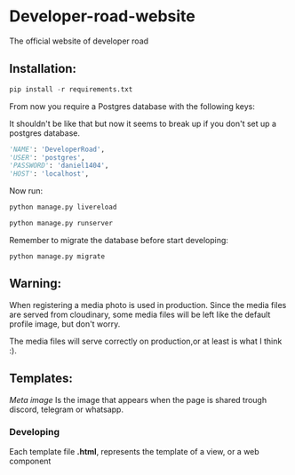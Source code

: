# Developer-road-website

The official website of developer road


## Installation:

```python
pip install -r requirements.txt
```

From now you require a Postgres database with the following keys:

It shouldn't be like that but now it seems to break up if you don't set up a postgres database.

```python
'NAME': 'DeveloperRoad',
'USER': 'postgres',
'PASSWORD': 'daniel1404',
'HOST': 'localhost',
```

Now run:

```python
python manage.py livereload

python manage.py runserver
```

Remember to migrate the database before start developing:
```
python manage.py migrate
```


## Warning:

When registering a media photo is used in production.
Since the media files are served from cloudinary, some media files will be left like the default profile image, but don't worry.

The media files will serve correctly on production,or at least is what I think :).


## Templates:
*Meta image*
Is the image that appears when the page is shared trough discord, telegram or whatsapp.

### Developing
Each template file **.html**, represents the template of a view, or a web component